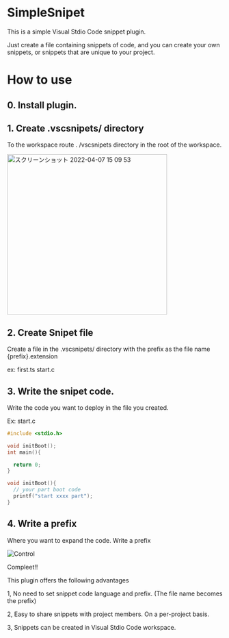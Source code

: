 # SimpleSnipet

This is a simple Visual Stdio Code snippet plugin.

Just create a file containing snippets of code, and you can create your own snippets, or snippets that are unique to your project.

# How to use

## 0. Install plugin.

## 1. Create .vscsnipets/ directory
To the workspace route . /vscsnipets directory in the root of the workspace.

<img width="374" alt="スクリーンショット 2022-04-07 15 09 53" src="https://user-images.githubusercontent.com/46161490/162131753-d3f64f7e-50bd-4791-80f8-05a85fcbd153.png">

## 2. Create Snipet file

Create a file in the .vscsnipets/ directory with the prefix as the file name
{prefix}.extension

ex: first.ts  start.c

## 3. Write the snipet code.

Write the code you want to deploy in the file you created.

Ex: start.c

```c:start.c
#include <stdio.h>

void initBoot();
int main(){

  return 0;
}

void initBoot(){
  // your part boot code
  printf("start xxxx part");
}
```

## 4. Write a prefix
Where you want to expand the code. Write a prefix

![Control](https://user-images.githubusercontent.com/46161490/162134650-5d5e1a2b-ccc2-406b-b37a-95d83f06b356.gif)


Compleet!!


This plugin offers the following advantages

1, No need to set snippet code language and prefix. (The file name becomes the prefix)

2, Easy to share snippets with project members. On a per-project basis.

3, Snippets can be created in Visual Stdio Code workspace.

